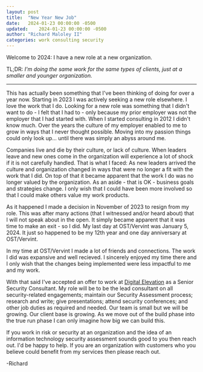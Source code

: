 ```yaml
---
layout: post
title:  "New Year New Job"
date:   2024-01-23 00:00:00 -0500
updated:	2024-01-23 00:00:00 -0500
author:	"Richard Maloley II"
categories:	work consulting security
---
```


Welcome to 2024: I have a new role at a new organization. 

TL;DR: *I'm doing the same work for the same types of clients, just at a smaller and younger organization.*

---

This has actually been something that I've been thinking of doing for over a year now. Starting in 2023 I was actively seeking a new role elsewhere. I love the work that I do. Looking for a new role was something that I didn't want to do - I felt that I had to - only because my prior employer was not the employer that I had started with. When I started consulting in 2012 I didn't know much. Over the years the culture of my employer enabled to me to grow in ways that I never thought possible. Moving into my passion things could only look up... until there was simply an abyss around me. 

Companies live and die by their culture, or lack of culture. When leaders leave and new ones come in the organization will experience a lot of shock if it is not carefully handled. That is what I faced: As new leaders arrived the culture and organization changed in ways that were no longer a fit with the work that I did. On top of that it became apparent that the work I do was no longer valued by the organization. As an aside - that is OK - business goals and strategies change. I only wish that I could have been more involved so that I could make others value my work products.

As it happened I made a decision in November of 2023 to resign from my role. This was after many actions (that I witnessed and/or heard about) that I will not speak about in the open. It simply became apparent that it was time to make an exit - so I did. My last day at OST/Vervint was January 5, 2024. It just so happened to be my 12th year and one day anniversary at OST/Vervint. 

In my time at OST/Vervint I made a lot of friends and connections. The work I did was expansive and well recieved. I sincerely enjoyed my time there and I only wish that the changes being implemented were less impactful to me and my work. 

With that said I've accepted an offer to work at [Digital Elevation]() as a Senior Security Consultant. My role will be to be the lead consultant on all security-related engagements; maintain our Security Assessment process; research and write; give presentations; attend security conferences; and other job duties as required and needed. Our team is small but we will be growing. Our client base is growing. As we move out of the build phase into the true run phase I can only imagine how big we can build this.

If you work in risk or security at an organization and the idea of an information technology security assessment sounds good to you then reach out. I'd be happy to help. If you are an organization with customers who you believe could benefit from my services then please reach out.

-Richard
